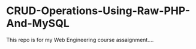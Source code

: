 # CRUD-Operations-Using-Raw-PHP-And-MySQL

This repo is for my Web Engineering course assaignment....
